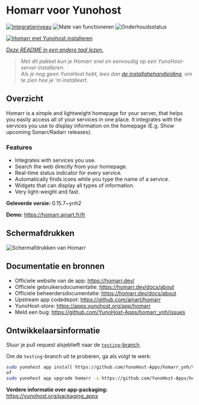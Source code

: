 <!--
NB: Deze README is automatisch gegenereerd door <https://github.com/YunoHost/apps/tree/master/tools/readme_generator>
Hij mag NIET handmatig aangepast worden.
-->

# Homarr voor Yunohost

[![Integratieniveau](https://dash.yunohost.org/integration/homarr.svg)](https://ci-apps.yunohost.org/ci/apps/homarr/) ![Mate van functioneren](https://ci-apps.yunohost.org/ci/badges/homarr.status.svg) ![Onderhoudsstatus](https://ci-apps.yunohost.org/ci/badges/homarr.maintain.svg)

[![Homarr met Yunohost installeren](https://install-app.yunohost.org/install-with-yunohost.svg)](https://install-app.yunohost.org/?app=homarr)

*[Deze README in een andere taal lezen.](./ALL_README.md)*

> *Met dit pakket kun je Homarr snel en eenvoudig op een YunoHost-server installeren.*  
> *Als je nog geen YunoHost hebt, lees dan [de installatiehandleiding](https://yunohost.org/install), om te zien hoe je 'm installeert.*

## Overzicht

Homarr is a simple and lightweight homepage for your server, that helps you easily access all of your services in one place.
It integrates with the services you use to display information on the homepage (E.g. Show upcoming Sonarr/Radarr releases).

### Features

- Integrates with services you use.
- Search the web directly from your homepage.
- Real-time status indicator for every service.
- Automatically finds icons while you type the name of a service.
- Widgets that can display all types of information.
- Very light-weight and fast.


**Geleverde versie:** 0.15.7~ynh2

**Demo:** <https://homarr.ajnart.fr/fr>

## Schermafdrukken

![Schermafdrukken van Homarr](./doc/screenshots/screenshot.png)

## Documentatie en bronnen

- Officiele website van de app: <https://homarr.dev/>
- Officiele gebruikersdocumentatie: <https://homarr.dev/docs/about>
- Officiele beheerdersdocumentatie: <https://homarr.dev/docs/about>
- Upstream app codedepot: <https://github.com/ajnart/homarr>
- YunoHost-store: <https://apps.yunohost.org/app/homarr>
- Meld een bug: <https://github.com/YunoHost-Apps/homarr_ynh/issues>

## Ontwikkelaarsinformatie

Stuur je pull request alsjeblieft naar de [`testing`-branch](https://github.com/YunoHost-Apps/homarr_ynh/tree/testing).

Om de `testing`-branch uit te proberen, ga als volgt te werk:

```bash
sudo yunohost app install https://github.com/YunoHost-Apps/homarr_ynh/tree/testing --debug
of
sudo yunohost app upgrade homarr -u https://github.com/YunoHost-Apps/homarr_ynh/tree/testing --debug
```

**Verdere informatie over app-packaging:** <https://yunohost.org/packaging_apps>
